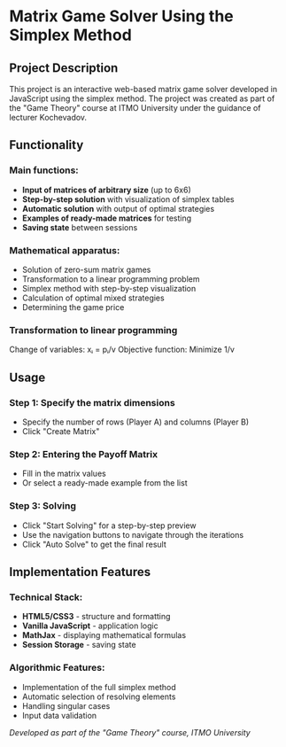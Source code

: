 # Matrix Game Solver Using the Simplex Method

## Project Description

This project is an interactive web-based matrix game solver developed in JavaScript using the simplex method. The project was created as part of the "Game Theory" course at ITMO University under the guidance of lecturer Kochevadov.

## Functionality

### Main functions:
- **Input of matrices of arbitrary size** (up to 6x6)
- **Step-by-step solution** with visualization of simplex tables
- **Automatic solution** with output of optimal strategies
- **Examples of ready-made matrices** for testing
- **Saving state** between sessions

### Mathematical apparatus:
- Solution of zero-sum matrix games
- Transformation to a linear programming problem
- Simplex method with step-by-step visualization
- Calculation of optimal mixed strategies
- Determining the game price

### Transformation to linear programming
Change of variables: xᵢ = pᵢ/v
Objective function: Minimize 1/v

## Usage

### Step 1: Specify the matrix dimensions
- Specify the number of rows (Player A) and columns (Player B)
- Click "Create Matrix"

### Step 2: Entering the Payoff Matrix
- Fill in the matrix values
- Or select a ready-made example from the list

### Step 3: Solving
- Click "Start Solving" for a step-by-step preview
- Use the navigation buttons to navigate through the iterations
- Click "Auto Solve" to get the final result

## Implementation Features

### Technical Stack:
- **HTML5/CSS3** - structure and formatting
- **Vanilla JavaScript** - application logic
- **MathJax** - displaying mathematical formulas
- **Session Storage** - saving state

### Algorithmic Features:
- Implementation of the full simplex method
- Automatic selection of resolving elements
- Handling singular cases
- Input data validation

*Developed as part of the "Game Theory" course, ITMO University*
